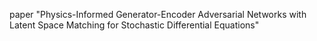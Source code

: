 paper "Physics-Informed Generator-Encoder Adversarial Networks with Latent Space Matching for Stochastic Differential Equations"
